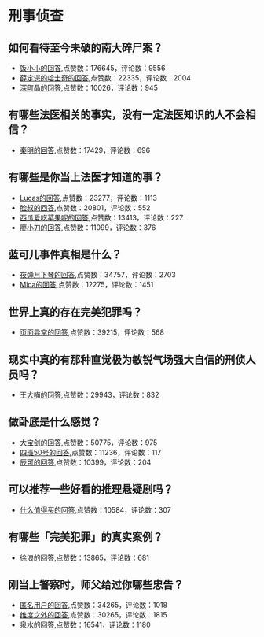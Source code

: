 # 刑事侦查
## 如何看待至今未破的南大碎尸案？
- [饭小小的回答](https://www.zhihu.com/question/35032854/answer/632464354),点赞数：176645，评论数：9556
- [薛定谔的哈士奇的回答](https://www.zhihu.com/question/35032854/answer/648548201),点赞数：22335，评论数：2004
- [深町晶的回答](https://www.zhihu.com/question/35032854/answer/1113642077),点赞数：10026，评论数：945
## 有哪些法医相关的事实，没有一定法医知识的人不会相信？
- [秦明的回答](https://www.zhihu.com/question/294127609/answer/489154013),点赞数：17429，评论数：696
## 有哪些是你当上法医才知道的事？
- [Lucas的回答](https://www.zhihu.com/question/279886796/answer/690586364),点赞数：23277，评论数：1113
- [脸叔的回答](https://www.zhihu.com/question/279886796/answer/689681175),点赞数：20801，评论数：552
- [西瓜爱吃苹果呢的回答](https://www.zhihu.com/question/279886796/answer/704178676),点赞数：13413，评论数：227
- [廖小刀的回答](https://www.zhihu.com/question/279886796/answer/411290819),点赞数：11099，评论数：376
## 蓝可儿事件真相是什么？
- [夜弹月下琴的回答](https://www.zhihu.com/question/67645516/answer/737548673),点赞数：34757，评论数：2703
- [Mica的回答](https://www.zhihu.com/question/67645516/answer/765477890),点赞数：12275，评论数：1451
## 世界上真的存在完美犯罪吗？
- [页面异常的回答](https://www.zhihu.com/question/378647766/answer/2105573963),点赞数：39215，评论数：568
## 现实中真的有那种直觉极为敏锐气场强大自信的刑侦人员吗？
- [王大喵的回答](https://www.zhihu.com/question/37093662/answer/148553929),点赞数：29943，评论数：832
## 做卧底是什么感觉？
- [大宝剑的回答](https://www.zhihu.com/question/20838133/answer/531371002),点赞数：50775，评论数：975
- [四班50号的回答](https://www.zhihu.com/question/20838133/answer/45612520),点赞数：11236，评论数：117
- [辰可的回答](https://www.zhihu.com/question/20838133/answer/16349525),点赞数：10399，评论数：204
## 可以推荐一些好看的推理悬疑剧吗？
- [什么值得买的回答](https://www.zhihu.com/question/306636191/answer/840787099),点赞数：10584，评论数：307
## 有哪些「完美犯罪」的真实案例？
- [徐浪的回答](https://www.zhihu.com/question/27671276/answer/128094010),点赞数：13865，评论数：681
## 刚当上警察时，师父给过你哪些忠告？
- [匿名用户的回答](https://www.zhihu.com/question/362012511/answer/950357463),点赞数：34265，评论数：1018
- [维度之外的回答](https://www.zhihu.com/question/362012511/answer/945048678),点赞数：30265，评论数：1815
- [泉水的回答](https://www.zhihu.com/question/362012511/answer/1280982734),点赞数：16541，评论数：1180
